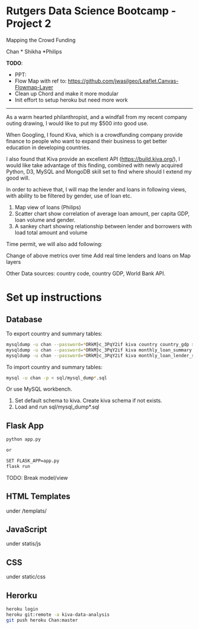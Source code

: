 # Rutgers Data Science Bootcamp - Project 2
Mapping the Crowd Funding

Chan * Shikha *Philips

**TODO**: 

- PPT:
- Flow Map with ref to: https://github.com/jwasilgeo/Leaflet.Canvas-Flowmap-Layer
- Clean up Chord and make it more modular
- Init effort to setup heroku but need more work




-----------------------------------------


As a warm hearted philanthropist, and a windfall from my recent company outing drawing, I would like to put my $500 into good use.

When Googling, I found Kiva, which is a crowdfunding company provide finance to people who want to expand their business to get better education in developing countries.

I also found that Kiva provide an excellent API (https://build.kiva.org/), I would like take advantage of this finding, combined with newly acquired Python, D3, MySQL and MongoDB skill set to find where should I extend my good will.

In order to achieve that, I will map the lender and loans in following views, with ability to be filtered by gender, use of loan etc.

1. Map view of loans (Philips)
2. Scatter chart show correlation of average loan amount, per capita GDP, loan volume and gender. 
3. A sankey chart showing relationship between lender and borrowers with load total amount and volume

Time permit, we will also add following:

Change of above metrics over time
Add real time lenders and loans on Map layers 

Other Data sources: 
country code, country GDP, World Bank API.

# Set up instructions

## Database

To export country and summary tables:
```bash
mysqldump -u chan --password=*ORkM}c_3PqY2if kiva country country_gdp > sql/mysql_dump_country.sql
mysqldump -u chan --password=*ORkM}c_3PqY2if kiva monthly_loan_summary > sql/mysql_dump_monthly_loan_summary.sql
mysqldump -u chan --password=*ORkM}c_3PqY2if kiva monthly_loan_lender_summary > sql/mysql_dump_monthly_loan_lender_summary.sql
```

To import country and summary tables:

```bash
mysql -u chan -p < sql/mysql_dump*.sql
```

Or use MySQL workbench.

1. Set default schema to kiva. Create kiva schema if not exists.
2. Load and run sql/mysql_dump*.sql

## Flask App

```bash
python app.py

or 

SET FLASK_APP=app.py
flask run

```

TODO: Break model/view

## HTML Templates
under /templats/

## JavaScript

under statis/js

## CSS

under static/css


## Herorku 

```bash
heroku login
heroku git:remote -a kiva-data-analysis
git push heroku Chan:master

```
